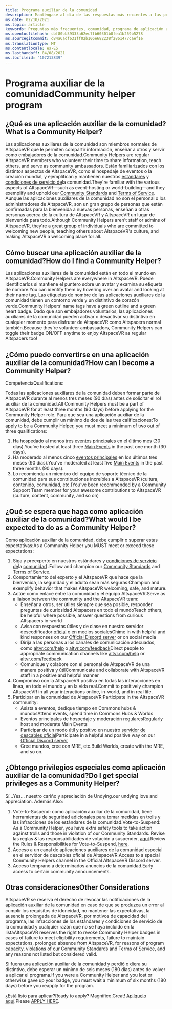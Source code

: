 ```yaml
---
title: Programa auxiliar de la comunidad
description: Manténgase al día de las respuestas más recientes a las preguntas más frecuentes sobre la comunidad de AltspaceVR.
ms.date: 02/10/2021
ms.topic: article
keywords: Preguntas más frecuentes, comunidad, programa de aplicación auxiliar, preguntas más frecuentes
ms.openlocfilehash: cbf80bb39333a62ec7fb60301b0fea1b259b5278
ms.sourcegitcommit: d84a6adf631ff02b106e682238f2861477caef1e
ms.translationtype: MT
ms.contentlocale: es-ES
ms.lasthandoff: 04/08/2021
ms.locfileid: "107213839"
---
```

# <a name="community-helper-program"></a><span data-ttu-id="62e06-104">Programa auxiliar de la comunidad</span><span class="sxs-lookup"><span data-stu-id="62e06-104">Community helper program</span></span>

## <a name="what-is-a-community-helper"></a><span data-ttu-id="62e06-105">¿Qué es una aplicación auxiliar de la comunidad?</span><span class="sxs-lookup"><span data-stu-id="62e06-105">What is a Community Helper?</span></span> 

<span data-ttu-id="62e06-106">Las aplicaciones auxiliares de la comunidad son miembros normales de AltspaceVR que le permiten compartir información, enseñar a otros y servir como embajadores de la comunidad.</span><span class="sxs-lookup"><span data-stu-id="62e06-106">Community Helpers are regular AltspaceVR members who volunteer their time to share information, teach others, and serve as community ambassadors.</span></span> <span data-ttu-id="62e06-107">Están familiarizados con los distintos aspectos de AltspaceVR, como el hospedaje de eventos o la creación mundial, y ejemplifican y mantienen nuestros [estándares](community-standards.md) y [condiciones de servicio de](terms-of-service.md)la comunidad.</span><span class="sxs-lookup"><span data-stu-id="62e06-107">They're familiar with the various aspects of AltspaceVR—such as event-hosting or world-building—and they exemplify and uphold our [Community Standards](community-standards.md) and [Terms of Service](terms-of-service.md).</span></span> <span data-ttu-id="62e06-108">Aunque las aplicaciones auxiliares de la comunidad no son el personal o los administradores de AltspaceVR, son un gran grupo de personas que están confirmadas para la bienvenida a nuevas personas, enseñan a otras personas acerca de la cultura de AltspaceVR y AltspaceVR un lugar de bienvenida para todo.</span><span class="sxs-lookup"><span data-stu-id="62e06-108">Although Community Helpers aren't staff or admins of AltspaceVR, they're a great group of individuals who are committed to welcoming new people, teaching others about AltspaceVR's culture, and making AltspaceVR a welcoming place for all.</span></span>

## <a name="how-do-i-find-a-community-helper"></a><span data-ttu-id="62e06-109">Cómo buscar una aplicación auxiliar de la comunidad?</span><span class="sxs-lookup"><span data-stu-id="62e06-109">How do I find a Community Helper?</span></span> 
<span data-ttu-id="62e06-110">Las aplicaciones auxiliares de la comunidad están en todo el mundo en AltspaceVR.</span><span class="sxs-lookup"><span data-stu-id="62e06-110">Community Helpers are everywhere in AltspaceVR.</span></span> <span data-ttu-id="62e06-111">Puede identificarlos si mantiene el puntero sobre un avatar y examina su etiqueta de nombre.</span><span class="sxs-lookup"><span data-stu-id="62e06-111">You can identify them by hovering over an avatar and looking at their name tag.</span></span> <span data-ttu-id="62e06-112">Las etiquetas de nombre de las aplicaciones auxiliares de la comunidad tienen un contorno verde y un distintivo de corazón verde.</span><span class="sxs-lookup"><span data-stu-id="62e06-112">Community Helpers’ name tags have a green outline and a green heart badge.</span></span> <span data-ttu-id="62e06-113">Dado que son embajadores voluntarios, las aplicaciones auxiliares de la comunidad pueden activar o desactivar su distintivo en cualquier momento para disfrutar de AltspaceVR como Altspacers normal también.</span><span class="sxs-lookup"><span data-stu-id="62e06-113">Because they're volunteer ambassadors, Community Helpers can toggle their badge ON/OFF anytime to enjoy AltspaceVR as regular Altspacers too!</span></span>

## <a name="how-can-i-become-a-community-helper"></a><span data-ttu-id="62e06-114">¿Cómo puedo convertirse en una aplicación auxiliar de la comunidad?</span><span class="sxs-lookup"><span data-stu-id="62e06-114">How can I become a Community Helper?</span></span> 

<span data-ttu-id="62e06-115">Competencia</span><span class="sxs-lookup"><span data-stu-id="62e06-115">Qualifications:</span></span> 

<span data-ttu-id="62e06-116">Todas las aplicaciones auxiliares de la comunidad deben formar parte de AltspaceVR durante al menos tres meses (90 días) antes de solicitar el rol auxiliar de la comunidad.</span><span class="sxs-lookup"><span data-stu-id="62e06-116">All Community Helpers must be a part of AltspaceVR for at least three months (90 days) before applying for the Community Helper role.</span></span> <span data-ttu-id="62e06-117">Para que sea una aplicación auxiliar de la comunidad, debe cumplir un mínimo de dos de las tres calificaciones:</span><span class="sxs-lookup"><span data-stu-id="62e06-117">To apply to be a Community Helper, you must meet a minimum of two out of three qualifications:</span></span> 

1. <span data-ttu-id="62e06-118">Ha hospedado al menos tres [eventos principales](../tutorials/main-events.md) en el último mes (30 días).</span><span class="sxs-lookup"><span data-stu-id="62e06-118">You’ve hosted at least three [Main Events](../tutorials/main-events.md) in the past one month (30 days).</span></span> 
2. <span data-ttu-id="62e06-119">Ha moderado al menos cinco [eventos principales](../tutorials/main-events.md) en los últimos tres meses (90 días).</span><span class="sxs-lookup"><span data-stu-id="62e06-119">You’ve moderated at least five [Main Events](../tutorials/main-events.md) in the past three months (90 days).</span></span> 
3. <span data-ttu-id="62e06-120">Lo recomienda un miembro del equipo de soporte técnico de la comunidad para sus contribuciones increíbles a AltspaceVR (cultura, contenido, comunidad, etc.)</span><span class="sxs-lookup"><span data-stu-id="62e06-120">You’ve been recommended by a Community Support Team member for your awesome contributions to AltspaceVR (culture, content, community, and so on)</span></span>

## <a name="what-would-i-be-expected-to-do-as-a-community-helper"></a><span data-ttu-id="62e06-121">¿Qué se espera que haga como aplicación auxiliar de la comunidad?</span><span class="sxs-lookup"><span data-stu-id="62e06-121">What would I be expected to do as a Community Helper?</span></span> 

<span data-ttu-id="62e06-122">Como aplicación auxiliar de la comunidad, debe cumplir o superar estas expectativas:</span><span class="sxs-lookup"><span data-stu-id="62e06-122">As a Community Helper you MUST meet or exceed these expectations:</span></span> 

1. <span data-ttu-id="62e06-123">Siga y preexperto en nuestros estándares y [condiciones de servicio de](terms-of-service.md)la [comunidad](community-standards.md) .</span><span class="sxs-lookup"><span data-stu-id="62e06-123">Follow and champion our [Community Standards](community-standards.md) and [Terms of Service](terms-of-service.md).</span></span>
2. <span data-ttu-id="62e06-124">Comportamiento del experto y el AltspaceVR que hace que la bienvenida, la seguridad y el adulto sean más seguras.</span><span class="sxs-lookup"><span data-stu-id="62e06-124">Champion and exemplify behavior that makes AltspaceVR welcoming, safe, and mature.</span></span>
3. <span data-ttu-id="62e06-125">Actúe como enlace entre la comunidad y el equipo AltspaceVR:</span><span class="sxs-lookup"><span data-stu-id="62e06-125">Serve as a liaison between the community and the AltspaceVR team:</span></span>
    * <span data-ttu-id="62e06-126">Enseñar a otros, ser útiles siempre que sea posible, responder preguntas de curiosidad Altspacers en todo el mundo</span><span class="sxs-lookup"><span data-stu-id="62e06-126">Teach others, be helpful where possible, answer questions from curious Altspacers in-world</span></span>
    * <span data-ttu-id="62e06-127">Avisa con respuestas útiles y de clase en nuestro servidor descodificador [oficial](https://altvr.com/discord) o en medios sociales</span><span class="sxs-lookup"><span data-stu-id="62e06-127">Chime in with helpful and kind responses on our [Official Discord server](https://altvr.com/discord) or on social media</span></span>
    * <span data-ttu-id="62e06-128">Dirija a las personas a los canales de comunicación adecuados, como [altvr.com/help](../world-building/getting-help.md) o [altvr.com/feedback](https://help.altvr.com/hc/requests/new?ticket_form_id=360001742213)</span><span class="sxs-lookup"><span data-stu-id="62e06-128">Direct people to appropriate communication channels like [altvr.com/help](../world-building/getting-help.md) or [altvr.com/feedback](https://help.altvr.com/hc/requests/new?ticket_form_id=360001742213)</span></span>
    * <span data-ttu-id="62e06-129">Comunique y colabore con el personal de AltspaceVR de una manera positiva y útil</span><span class="sxs-lookup"><span data-stu-id="62e06-129">Communicate and collaborate with AltspaceVR staff in a positive and helpful manner</span></span> 
4. <span data-ttu-id="62e06-130">Compromiso con la AltspaceVR positiva en todas las interacciones en línea, en todo el mundo y en la vida real.</span><span class="sxs-lookup"><span data-stu-id="62e06-130">Commit to positively champion AltspaceVR in all your interactions online, in-world, and in real life.</span></span> 
5. <span data-ttu-id="62e06-131">Participar en la comunidad de AltspaceVR:</span><span class="sxs-lookup"><span data-stu-id="62e06-131">Participate in the AltspaceVR community:</span></span>
    * <span data-ttu-id="62e06-132">Asista a eventos, dedique tiempo en Commons hubs & mundos</span><span class="sxs-lookup"><span data-stu-id="62e06-132">Attend events, spend time in Commons Hubs & Worlds</span></span>
    * <span data-ttu-id="62e06-133">Eventos principales de hospedaje y moderación regulares</span><span class="sxs-lookup"><span data-stu-id="62e06-133">Regularly host and moderate Main Events</span></span>
    * <span data-ttu-id="62e06-134">Participar de un modo útil y positivo en nuestro [servidor de descables oficial](https://altvr.com/discord)</span><span class="sxs-lookup"><span data-stu-id="62e06-134">Participate in a helpful and positive way on our [Official Discord server](https://altvr.com/discord)</span></span>
    * <span data-ttu-id="62e06-135">Cree mundos, cree con MRE, etc.</span><span class="sxs-lookup"><span data-stu-id="62e06-135">Build Worlds, create with the MRE, and so on.</span></span> 

## <a name="do-i-get-special-privileges-as-a-community-helper"></a><span data-ttu-id="62e06-136">¿Obtengo privilegios especiales como aplicación auxiliar de la comunidad?</span><span class="sxs-lookup"><span data-stu-id="62e06-136">Do I get special privileges as a Community Helper?</span></span> 

<span data-ttu-id="62e06-137">Sí...</span><span class="sxs-lookup"><span data-stu-id="62e06-137">Yes…</span></span> <span data-ttu-id="62e06-138">nuestro cariño y apreciación de Undying.</span><span class="sxs-lookup"><span data-stu-id="62e06-138">our undying love and appreciation.</span></span> <span data-ttu-id="62e06-139">Además:</span><span class="sxs-lookup"><span data-stu-id="62e06-139">Also:</span></span>

1. <span data-ttu-id="62e06-140">Vote-to-Suspend: como aplicación auxiliar de la comunidad, tiene herramientas de seguridad adicionales para tomar medidas en trolls y las infracciones de los estándares de la comunidad.</span><span class="sxs-lookup"><span data-stu-id="62e06-140">Vote-to-Suspend: As a Community Helper, you have extra safety tools to take action against trolls and those in violation of our Community Standards.</span></span> <span data-ttu-id="62e06-141">Revise las reglas & las responsabilidades de votación a suspender, [aquí](community-helper-guide.md).</span><span class="sxs-lookup"><span data-stu-id="62e06-141">Review the Rules & Responsibilities for Vote-to-Suspend, [here](community-helper-guide.md).</span></span>
2. <span data-ttu-id="62e06-142">Acceso a un canal de aplicaciones auxiliares de la comunidad especial en el servidor de descables oficial de AltspaceVR.</span><span class="sxs-lookup"><span data-stu-id="62e06-142">Access to a special Community Helpers channel in the Official AltspaceVR Discord server.</span></span>
3. <span data-ttu-id="62e06-143">Acceso temprano a determinados anuncios de la comunidad.</span><span class="sxs-lookup"><span data-stu-id="62e06-143">Early access to certain community announcements.</span></span>

## <a name="other-considerations"></a><span data-ttu-id="62e06-144">Otras consideraciones</span><span class="sxs-lookup"><span data-stu-id="62e06-144">Other Considerations</span></span>

<span data-ttu-id="62e06-145">AltspaceVR se reserva el derecho de revocar las notificaciones de la aplicación auxiliar de la comunidad en caso de que se produzca un error al cumplir los requisitos de idoneidad, no mantener las expectativas, la ausencia prolongada de AltspaceVR, por motivos de capacidad del programa, las infracciones de los estándares y condiciones de servicio de la comunidad y cualquier razón que no se haya incluido en la lista</span><span class="sxs-lookup"><span data-stu-id="62e06-145">AltspaceVR reserves the right to revoke Community Helper badges in cases of failure to meet eligibility requirements, failure to maintain expectations, prolonged absence from AltspaceVR, for reasons of program capacity, violations of our Community Standards and Terms of Service, and any reasons not listed but considered valid.</span></span>

<span data-ttu-id="62e06-146">Si fuera una aplicación auxiliar de la comunidad y perdió o diera su distintivo, debe esperar un mínimo de seis meses (180 días) antes de volver a aplicar el programa.</span><span class="sxs-lookup"><span data-stu-id="62e06-146">If you were a Community Helper and you lost or otherwise gave up your badge, you must wait a minimum of six months (180 days) before you reapply for the program.</span></span>

<span data-ttu-id="62e06-147">¿Está listo para aplicar?</span><span class="sxs-lookup"><span data-stu-id="62e06-147">Ready to apply?</span></span>
<span data-ttu-id="62e06-148">Magnífico.</span><span class="sxs-lookup"><span data-stu-id="62e06-148">Great!</span></span> <span data-ttu-id="62e06-149">[Aplíquelo aquí](https://help.altvr.com/hc/requests/new?ticket_form_id=360002060313).</span><span class="sxs-lookup"><span data-stu-id="62e06-149">Please [APPLY HERE](https://help.altvr.com/hc/requests/new?ticket_form_id=360002060313).</span></span>